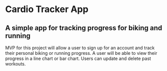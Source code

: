 # Cardio Tracker App
## A simple app for tracking progress for biking and running
MVP for this project will allow a user to sign up for an account and track their personal biking or running progress. A user will be able to view their progress in a line chart or bar chart. Users can update and delete past workouts. 
